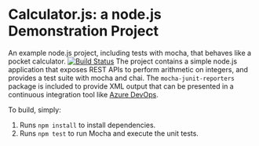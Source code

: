 Calculator.js: a node.js Demonstration Project
==============================================
An example node.js project, including tests with mocha, that behaves like
a pocket calculator.
[![Build Status](https://dev.azure.com/trainingscezary/Integrating%20External%20Source%20Control%20with%20Azure%20Pipelines/_apis/build/status/cszemplinski.calculator?branchName=refs%2Fpull%2F4%2Fmerge)](https://dev.azure.com/trainingscezary/Integrating%20External%20Source%20Control%20with%20Azure%20Pipelines/_build/latest?definitionId=9&branchName=refs%2Fpull%2F4%2Fmerge)
The project contains a simple node.js application that exposes REST APIs
to perform arithmetic on integers, and provides a test suite with mocha
and chai.  The `mocha-junit-reporters` package is included to provide XML
output that can be presented in a continuous integration tool like
[Azure DevOps](https://azure.com/devops).

To build, simply:

1. Runs `npm install` to install dependencies.
2. Runs `npm test` to run Mocha and execute the unit tests.

